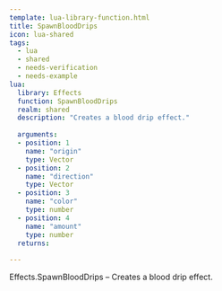 ```yaml
---
template: lua-library-function.html
title: SpawnBloodDrips
icon: lua-shared
tags:
  - lua
  - shared
  - needs-verification
  - needs-example
lua:
  library: Effects
  function: SpawnBloodDrips
  realm: shared
  description: "Creates a blood drip effect."
  
  arguments:
  - position: 1
    name: "origin"
    type: Vector
  - position: 2
    name: "direction"
    type: Vector
  - position: 3
    name: "color"
    type: number
  - position: 4
    name: "amount"
    type: number
  returns:
    
---
```


<div class="lua__search__keywords">
Effects.SpawnBloodDrips &#x2013; Creates a blood drip effect.
</div>
